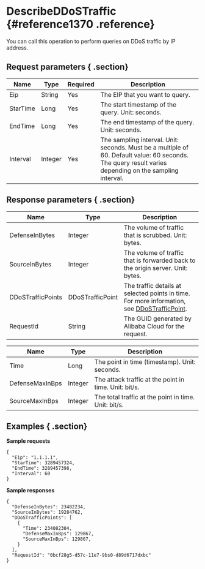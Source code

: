 # DescribeDDoSTraffic {#reference1370 .reference}

You can call this operation to perform queries on DDoS traffic by IP address.

## Request parameters { .section}

|Name|Type|Required|Description|
|----|----|--------|-----------|
|Eip|String|Yes|The EIP that you want to query.|
|StarTime|Long|Yes|The start timestamp of the query. Unit: seconds.|
|EndTime|Long|Yes|The end timestamp of the query. Unit: seconds.|
|Interval|Integer|Yes|The sampling interval. Unit: seconds. Must be a multiple of 60. Default value: 60 seconds. The query result varies depending on the sampling interval.|

## Response parameters { .section}

|Name|Type|Description|
|----|----|-----------|
|DefenseInBytes|Integer|The volume of traffic that is scrubbed. Unit: bytes.|
|SourceInBytes|Integer|The volume of traffic that is forwarded back to the origin server. Unit: bytes.|
|DDoSTrafficPoints|DDoSTrafficPoint|The traffic details at selected points in time. For more information, see [DDoSTrafficPoint](#).|
|RequestId|String|The GUID generated by Alibaba Cloud for the request.|

|Name|Type|Description|
|----|----|-----------|
|Time|Long|The point in time \(timestamp\). Unit: seconds.|
|DefenseMaxInBps|Integer|The attack traffic at the point in time. Unit: bit/s.|
|SourceMaxInBps|Integer|The total traffic at the point in time. Unit: bit/s.|

## Examples { .section}

**Sample requests**

```
{
  "Eip": "1.1.1.1",
  "StarTime": 3289457324,
  "EndTime": 3289457398,
  "Interval": 60
}

```

**Sample responses**

```
{
  "DefenseInBytes": 23482234,
  "SourceInBytes": 19284762,
  "DDoSTrafficPoints": [
    {
      "Time": 234082304,
	  "DefenseMaxInBps": 129867,
	  "SourceMaxInBps": 129867,
    }
  ],
  "RequestId": "0bcf28g5-d57c-11e7-9bs0-d89d6717dxbc"
}

```

